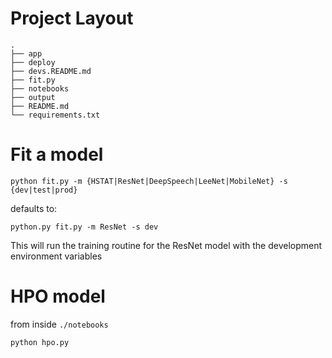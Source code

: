 # Project Layout
```
.
├── app
├── deploy
├── devs.README.md
├── fit.py
├── notebooks
├── output
├── README.md
└── requirements.txt
```

# Fit a model

```
python fit.py -m {HSTAT|ResNet|DeepSpeech|LeeNet|MobileNet} -s {dev|test|prod}
```
defaults to: 
```
python.py fit.py -m ResNet -s dev
```
This will run the training routine for the ResNet model with the development environment variables


# HPO model
from inside `./notebooks `
```
python hpo.py
```